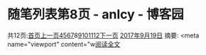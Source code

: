 
# 随笔列表第8页 - anlcy - 博客园






共12页:[首页](https://www.cnblogs.com/camilla/default.html?page=1)[上一页](https://www.cnblogs.com/camilla/default.html?page=7)[4](https://www.cnblogs.com/camilla/default.html?page=4)[5](https://www.cnblogs.com/camilla/default.html?page=5)[6](https://www.cnblogs.com/camilla/default.html?page=6)[7](https://www.cnblogs.com/camilla/default.html?page=7)8[9](https://www.cnblogs.com/camilla/default.html?page=9)[10](https://www.cnblogs.com/camilla/default.html?page=10)[11](https://www.cnblogs.com/camilla/default.html?page=11)[12](https://www.cnblogs.com/camilla/default.html?page=12)[下一页](https://www.cnblogs.com/camilla/default.html?page=9)
[2017年9月19日](https://www.cnblogs.com/camilla/archive/2017/09/19.html)
摘要: <!DOCTYPE html><html lang="zh-cn"><head> <meta charset="utf-8"> <meta http-equiv="X-UA-Compatible" content="IE=edge"> <meta name="viewport" content="w[阅读全文](https://www.cnblogs.com/camilla/p/7553919.html)

